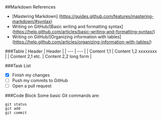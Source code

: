 ##Markdown References
* [Mastering Markdown] (https://guides.github.com/features/mastering-markdown/#syntax)
* Writing on GitHub/[Basic writing and formatting syntax] (https://help.github.com/articles/basic-writing-and-formatting-syntax/)
* Writing on GitHub/[Organizing information with tables] (https://help.github.com/articles/organizing-information-with-tables/)

###Table
| Header | Header | 
| --- | --- |
| Content 1,1 | Content 1,2 xxxxxxxx |
| Content 2,1 etc. | Content 2,2 long form |

###Task List
- [x] Finish my changes
- [ ] Push my commits to GitHub
- [ ] Open a pull request

###Code Block
Some basic Git commands are:
```
git status
git add
git commit
```
